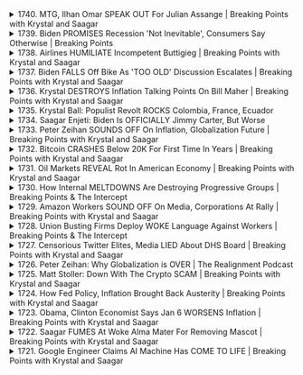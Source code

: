 <details>
<summary>1740. MTG, Ilhan Omar SPEAK OUT For Julian Assange | Breaking Points with Krystal and Saagar</summary><br>

<a href="https://www.youtube.com/watch?v=bgHPFt3eFu8" target="_blank">
    <img src="https://img.youtube.com/vi/bgHPFt3eFu8/maxresdefault.jpg" 
        alt="[Youtube]" width="200">
</a>

# MTG, Ilhan Omar SPEAK OUT For Julian Assange | Breaking Points with Krystal and Saagar


</details>

<details>
<summary>1739. Biden PROMISES Recession 'Not Inevitable', Consumers Say Otherwise | Breaking Points</summary><br>

<a href="https://www.youtube.com/watch?v=MPB3BTVRJJ0" target="_blank">
    <img src="https://img.youtube.com/vi/MPB3BTVRJJ0/maxresdefault.jpg" 
        alt="[Youtube]" width="200">
</a>

# Biden PROMISES Recession 'Not Inevitable', Consumers Say Otherwise | Breaking Points


</details>

<details>
<summary>1738. Airlines HUMILIATE Incompetent Buttigieg | Breaking Points with Krystal and Saagar</summary><br>

<a href="https://www.youtube.com/watch?v=BmR7HyEcjOA" target="_blank">
    <img src="https://img.youtube.com/vi/BmR7HyEcjOA/maxresdefault.jpg" 
        alt="[Youtube]" width="200">
</a>

# Airlines HUMILIATE Incompetent Buttigieg | Breaking Points with Krystal and Saagar


</details>

<details>
<summary>1737. Biden FALLS Off Bike As 'TOO OLD' Discussion Escalates | Breaking Points with Krystal and Saagar</summary><br>

<a href="https://www.youtube.com/watch?v=IhzRagV3vkM" target="_blank">
    <img src="https://img.youtube.com/vi/IhzRagV3vkM/maxresdefault.jpg" 
        alt="[Youtube]" width="200">
</a>

# Biden FALLS Off Bike As 'TOO OLD' Discussion Escalates | Breaking Points with Krystal and Saagar


</details>

<details>
<summary>1736. Krystal DESTROYS Inflation Talking Points On Bill Maher | Breaking Points with Krystal and Saagar</summary><br>

<a href="https://www.youtube.com/watch?v=HaYgWkNdsGc" target="_blank">
    <img src="https://img.youtube.com/vi/HaYgWkNdsGc/maxresdefault.jpg" 
        alt="[Youtube]" width="200">
</a>

# Krystal DESTROYS Inflation Talking Points On Bill Maher | Breaking Points with Krystal and Saagar


</details>

<details>
<summary>1735. Krystal Ball: Populist Revolt ROCKS Colombia, France, Ecuador</summary><br>

<a href="https://www.youtube.com/watch?v=DthSlLOKcKg" target="_blank">
    <img src="https://img.youtube.com/vi/DthSlLOKcKg/maxresdefault.jpg" 
        alt="[Youtube]" width="200">
</a>

# Krystal Ball: Populist Revolt ROCKS Colombia, France, Ecuador


</details>

<details>
<summary>1734. Saagar Enjeti: Biden Is OFFICIALLY Jimmy Carter, But Worse</summary><br>

<a href="https://www.youtube.com/watch?v=8vGXD8RXWpY" target="_blank">
    <img src="https://img.youtube.com/vi/8vGXD8RXWpY/maxresdefault.jpg" 
        alt="[Youtube]" width="200">
</a>

# Saagar Enjeti: Biden Is OFFICIALLY Jimmy Carter, But Worse


</details>

<details>
<summary>1733. Peter Zeihan SOUNDS OFF On Inflation, Globalization Future | Breaking Points with Krystal and Saagar</summary><br>

<a href="https://www.youtube.com/watch?v=1egyB710C-w" target="_blank">
    <img src="https://img.youtube.com/vi/1egyB710C-w/maxresdefault.jpg" 
        alt="[Youtube]" width="200">
</a>

# Peter Zeihan SOUNDS OFF On Inflation, Globalization Future | Breaking Points with Krystal and Saagar


</details>

<details>
<summary>1732. Bitcoin CRASHES Below 20K For First Time In Years | Breaking Points with Krystal and Saagar</summary><br>

<a href="https://www.youtube.com/watch?v=0SzWOP8bMOE" target="_blank">
    <img src="https://img.youtube.com/vi/0SzWOP8bMOE/maxresdefault.jpg" 
        alt="[Youtube]" width="200">
</a>

# Bitcoin CRASHES Below 20K For First Time In Years | Breaking Points with Krystal and Saagar


</details>

<details>
<summary>1731. Oil Markets REVEAL Rot In American Economy | Breaking Points with Krystal and Saagar</summary><br>

<a href="https://www.youtube.com/watch?v=dOyRf_L01W4" target="_blank">
    <img src="https://img.youtube.com/vi/dOyRf_L01W4/maxresdefault.jpg" 
        alt="[Youtube]" width="200">
</a>

# Oil Markets REVEAL Rot In American Economy | Breaking Points with Krystal and Saagar


</details>

<details>
<summary>1730. How Internal MELTDOWNS Are Destroying Progressive Groups | Breaking Points & The Intercept</summary><br>

<a href="https://www.youtube.com/watch?v=M33hfJCes48" target="_blank">
    <img src="https://img.youtube.com/vi/M33hfJCes48/maxresdefault.jpg" 
        alt="[Youtube]" width="200">
</a>

# How Internal MELTDOWNS Are Destroying Progressive Groups | Breaking Points & The Intercept


</details>

<details>
<summary>1729. Amazon Workers SOUND OFF On Media, Corporations At Rally | Breaking Points with Krystal and Saagar</summary><br>

<a href="https://www.youtube.com/watch?v=6jB8XBARZcY" target="_blank">
    <img src="https://img.youtube.com/vi/6jB8XBARZcY/maxresdefault.jpg" 
        alt="[Youtube]" width="200">
</a>

# Amazon Workers SOUND OFF On Media, Corporations At Rally | Breaking Points with Krystal and Saagar


</details>

<details>
<summary>1728. Union Busting Firms Deploy WOKE Language Against Workers | Breaking Points & The Intercept</summary><br>

<a href="https://www.youtube.com/watch?v=4DqVhSDPxgQ" target="_blank">
    <img src="https://img.youtube.com/vi/4DqVhSDPxgQ/maxresdefault.jpg" 
        alt="[Youtube]" width="200">
</a>

# Union Busting Firms Deploy WOKE Language Against Workers | Breaking Points & The Intercept


</details>

<details>
<summary>1727. Censorious Twitter Elites, Media LIED About DHS Board | Breaking Points with Krystal and Saagar</summary><br>

<a href="https://www.youtube.com/watch?v=tN3y9Z1xupA" target="_blank">
    <img src="https://img.youtube.com/vi/tN3y9Z1xupA/maxresdefault.jpg" 
        alt="[Youtube]" width="200">
</a>

# Censorious Twitter Elites, Media LIED About DHS Board | Breaking Points with Krystal and Saagar


</details>

<details>
<summary>1726. Peter Zeihan: Why Globalization is OVER | The Realignment Podcast</summary><br>

<a href="https://www.youtube.com/watch?v=UUKQs6O0dao" target="_blank">
    <img src="https://img.youtube.com/vi/UUKQs6O0dao/maxresdefault.jpg" 
        alt="[Youtube]" width="200">
</a>

# Peter Zeihan: Why Globalization is OVER | The Realignment Podcast


</details>

<details>
<summary>1725. Matt Stoller: Down With The Crypto SCAM | Breaking Points with Krystal and Saagar</summary><br>

<a href="https://www.youtube.com/watch?v=niXWlUTcmlE" target="_blank">
    <img src="https://img.youtube.com/vi/niXWlUTcmlE/maxresdefault.jpg" 
        alt="[Youtube]" width="200">
</a>

# Matt Stoller: Down With The Crypto SCAM | Breaking Points with Krystal and Saagar


</details>

<details>
<summary>1724. How Fed Policy, Inflation Brought Back Austerity | Breaking Points with Krystal and Saagar</summary><br>

<a href="https://www.youtube.com/watch?v=538AEzI-GkE" target="_blank">
    <img src="https://img.youtube.com/vi/538AEzI-GkE/maxresdefault.jpg" 
        alt="[Youtube]" width="200">
</a>

# How Fed Policy, Inflation Brought Back Austerity | Breaking Points with Krystal and Saagar


</details>

<details>
<summary>1723. Obama, Clinton Economist Says Jan 6 WORSENS Inflation | Breaking Points with Krystal and Saagar</summary><br>

<a href="https://www.youtube.com/watch?v=u46CSOiJLh0" target="_blank">
    <img src="https://img.youtube.com/vi/u46CSOiJLh0/maxresdefault.jpg" 
        alt="[Youtube]" width="200">
</a>

# Obama, Clinton Economist Says Jan 6 WORSENS Inflation | Breaking Points with Krystal and Saagar


</details>

<details>
<summary>1722. Saagar FUMES At Woke Alma Mater For Removing Mascot | Breaking Points with Krystal and Saagar</summary><br>

<a href="https://www.youtube.com/watch?v=bEAaYyWfKJc" target="_blank">
    <img src="https://img.youtube.com/vi/bEAaYyWfKJc/maxresdefault.jpg" 
        alt="[Youtube]" width="200">
</a>

# Saagar FUMES At Woke Alma Mater For Removing Mascot | Breaking Points with Krystal and Saagar


</details>

<details>
<summary>1721. Google Engineer Claims AI Machine Has COME TO LIFE | Breaking Points with Krystal and Saagar</summary><br>

<a href="https://www.youtube.com/watch?v=LSnINiDt6kA" target="_blank">
    <img src="https://img.youtube.com/vi/LSnINiDt6kA/maxresdefault.jpg" 
        alt="[Youtube]" width="200">
</a>

# Google Engineer Claims AI Machine Has COME TO LIFE | Breaking Points with Krystal and Saagar


</details>

